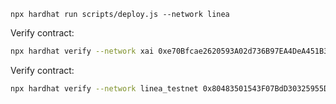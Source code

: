 
```shell
npx hardhat run scripts/deploy.js --network linea
```

Verify contract:
```bash
npx hardhat verify --network xai 0xe70Bfcae2620593A02d736B97EA4DeA451B33301 'https://api-launchpad.omnihub.xyz/api/metadata/xai/'
```

Verify contract:
```bash
npx hardhat verify --network linea_testnet 0x80483501543F07BdD30325955DCCddDA3dad7912 "QWE" "QWE" 0 10 'https://api-launchpad.omnihub.xyz/api/metadata/linea_testnet/' 0x866D493D596fA8b11a032B9759Fb36f4f3fFFB9E
```